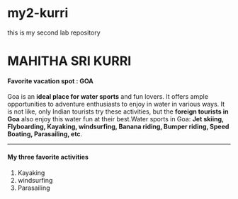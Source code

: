 # my2-kurri
this is my second  lab repository
# MAHITHA SRI KURRI
#### Favorite vacation spot : GOA
Goa is an **ideal place for water sports** and fun lovers. It offers ample opportunities to adventure enthusiasts to enjoy in water in various ways. It is not like, only Indian tourists try these activities, but the **foreign tourists in Goa** also enjoy this water fun at their best.Water sports in Goa: **Jet skiing, Flyboarding, Kayaking, windsurfing, Banana riding, Bumper riding, Speed Boating, Parasailing, etc**.

---
#### My three favorite activities
1. Kayaking
2. windsurfing
3. Parasailing
